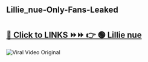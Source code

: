 
 ## Lillie_nue-Only-Fans-Leaked

# <h2><a href="https://clipsfans.com/Lillie_nue&ref=git">🔗 Click to LINKS ⏩⏩ 👉 🟢 Lillie nue </a></h2>

<a href="https://clipsfans.com/Lillie_nue&ref=git" rel="nofollow" data-target="animated-image.originalLink"><img src="https://i.ibb.co.com/xMMVF88/686577567.gif" alt="Viral Video Original" style="max-width: 100%; display: inline-block;" data-target="animated-image.originalImage"></a>
